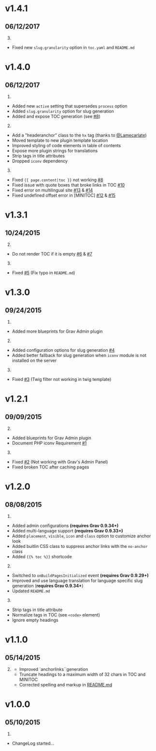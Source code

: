 # v1.4.1
## 06/12/2017

3. [](#bugfix)
  * Fixed new `slug.granularity` option in `toc.yaml` and `README.md`

# v1.4.0
## 06/12/2017

1. [](#new)
  * Added new `active` setting that supersedes `process` option
  * Added `slug.granularity` option for slug generation
  * Added and expose TOC generation (see [#8](https://github.com/Sommerregen/grav-plugin-toc/issues/8))
2. [](#improved)
  * Add a "headeranchor" class to the `hx` tag (thanks to [@Lamecarlate](https://github.com/Lamecarlate))
  * Moved template to new plugin template location
  * Improved styling of code elements in table of contents
  * Expose more plugin strings for translations
  * Strip tags in title attributes
  * Dropped `iconv` dependency
3. [](#bugfix)
  * Fixed `{{ page.content|toc }}` not working [#8](https://github.com/Sommerregen/grav-plugin-toc/issues/8)
  * Fixed issue with quote boxes that broke links in TOC [#10](https://github.com/Sommerregen/grav-plugin-toc/issues/10)
  * Fixed error on multilingual site [#13](https://github.com/Sommerregen/grav-plugin-toc/issues/13) & [#14](https://github.com/Sommerregen/grav-plugin-toc/issues/14)
  * Fixed undefined offset error in [MINITOC] [#12](https://github.com/Sommerregen/grav-plugin-toc/issues/12) & [#15](https://github.com/Sommerregen/grav-plugin-toc/issues/15)

# v1.3.1
## 10/24/2015

2. [](#improved)
  * Do not render TOC if it is empty [#6](https://github.com/Sommerregen/grav-plugin-toc/issues/6) & [#7](https://github.com/Sommerregen/grav-plugin-toc/pull/7)
3. [](#bugfix)
  * Fixed [#5](https://github.com/Sommerregen/grav-plugin-toc/pull/5) (Fix typo in `README.md`)

# v1.3.0
## 09/24/2015

1. [](#new)
  * Added more blueprints for Grav Admin plugin
2. [](#improved)
  * Added configuration options for slug generation [#4](https://github.com/Sommerregen/grav-plugin-toc/issues/4)
  * Added better fallback for slug generation when `iconv` module is not installed on the server
3. [](#bugfix)
  * Fixed [#3](https://github.com/Sommerregen/grav-plugin-toc/issues/3) (Twig filter not working in twig template)

# v1.2.1
## 09/09/2015

2. [](#improved)
  * Added blueprints for Grav Admin plugin
  * Document PHP iconv Requirement [#1](https://github.com/Sommerregen/grav-plugin-toc/issues/1)
3. [](#bugfix)
  * Fixed [#2](https://github.com/Sommerregen/grav-plugin-toc/issues/2) (Not working with Grav's Admin Panel)
  * Fixed broken TOC after caching pages

# v1.2.0
## 08/08/2015

1. [](#new)
  * Added admin configurations **(requires Grav 0.9.34+)**
  * Added multi-language support **(requires Grav 0.9.33+)**
  * Added `placement`, `visible`, `icon` and `class` option to customize anchor look
  * Added buitlin CSS class to suppress anchor links with the `no-anchor` class
  * Added `{{% toc %}}` shortcode
2. [](#improved)
  * Switched to `onBuildPagesInitialized` event **(requires Grav 0.9.29+)**
  * Improved and use language translation for language specific slug generation (**requires Grav 0.9.34+**)
  * Updated `README.md`
3. [](#bugfix)
  * Strip tags in title attribute
  * Normalize tags in TOC (see `<code>` element)
  * Ignore empty headings

# v1.1.0
## 05/14/2015

2. [](#improved)
	* Improved `anchorlinks``generation
	* Truncate headings to a maximum width of 32 chars in TOC and MINITOC
	* Corrected spelling and markup in [README.md](https://github.com/Sommerregen/grav-plugin-toc/blob/master/README.md)

# v1.0.0
## 05/10/2015

1. [](#new)
  * ChangeLog started...

